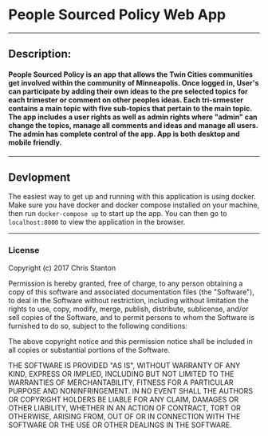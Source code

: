 # People Sourced Policy Web App

---

## Description:
#### People Sourced Policy is an app that allows the Twin Cities communities get involved within the community of Minneapolis.  Once logged in, User's can participate by adding their own ideas to the pre selected topics for each trimester or comment on other peoples ideas.  Each tri-srmester contains a main topic with five sub-topics that pertain to the main topic.  The app includes a user rights as well as admin rights where "admin" can change the topics, manage all comments and ideas and manage all users.  The admin has complete control of the app.  App is both desktop and mobile friendly.

---
## Devlopment

The easiest way to get up and running with this application is using docker. Make sure you have docker and docker compose installed on your machine, then run `docker-compose up` to start up the app. You can then go to `localhost:8000` to view the application in the browser. 

---

### License

Copyright (c) 2017 Chris Stanton

Permission is hereby granted, free of charge, to any person obtaining a copy of this software and associated documentation files (the "Software"), to deal in the Software without restriction, including without limitation the rights to use, copy, modify, merge, publish, distribute, sublicense, and/or sell copies of the Software, and to permit persons to whom the Software is furnished to do so, subject to the following conditions:

The above copyright notice and this permission notice shall be included in all copies or substantial portions of the Software.

THE SOFTWARE IS PROVIDED "AS IS", WITHOUT WARRANTY OF ANY KIND, EXPRESS OR IMPLIED, INCLUDING BUT NOT LIMITED TO THE WARRANTIES OF MERCHANTABILITY, FITNESS FOR A PARTICULAR PURPOSE AND NONINFRINGEMENT. IN NO EVENT SHALL THE AUTHORS OR COPYRIGHT HOLDERS BE LIABLE FOR ANY CLAIM, DAMAGES OR OTHER LIABILITY, WHETHER IN AN ACTION OF CONTRACT, TORT OR OTHERWISE, ARISING FROM, OUT OF OR IN CONNECTION WITH THE SOFTWARE OR THE USE OR OTHER DEALINGS IN THE SOFTWARE.

